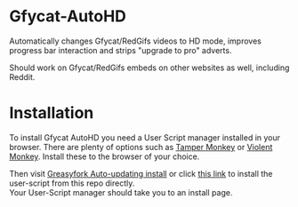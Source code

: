 # Gfycat-AutoHD
Automatically changes Gfycat/RedGifs videos to HD mode, improves progress bar interaction and strips "upgrade to pro" adverts.

Should work on Gfycat/RedGifs embeds on other websites as well, including Reddit.

# Installation
To install Gfycat AutoHD you need a User Script manager installed in your browser. There are plenty of options such as [Tamper Monkey](https://www.tampermonkey.net/) or [Violent Monkey](https://github.com/violentmonkey/violentmonkey). Install these to the browser of your choice.

Then visit [Greasyfork Auto-updating install](https://greasyfork.org/en/scripts/388733-gfycat-autohd) or click [this link](https://github.com/Invertex/Gfycat-AutoHD/raw/master/Gfycat%20AutoHD.user.js) to install the user-script from this repo directly.
</br>
Your User-Script manager should take you to an install page.
